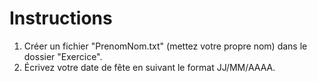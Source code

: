 # Instructions
1) Créer un fichier "PrenomNom.txt" (mettez votre propre nom) dans le dossier "Exercice".
2) Écrivez votre date de fête en suivant le format JJ/MM/AAAA.
